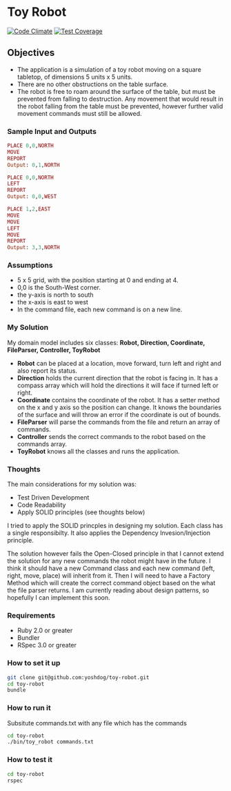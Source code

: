 # Toy Robot
[![Code Climate](https://codeclimate.com/github/yoshdog/toy-robot/badges/gpa.svg)](https://codeclimate.com/github/yoshdog/toy-robot)
[![Test Coverage](https://codeclimate.com/github/yoshdog/toy-robot/badges/coverage.svg)](https://codeclimate.com/github/yoshdog/toy-robot)

## Objectives
* The application is a simulation of a toy robot moving on a square tabletop, of dimensions 5 units x 5 units.
* There are no other obstructions on the table surface.
* The robot is free to roam around the surface of the table, but must be prevented from falling to destruction. Any movement
that would result in the robot falling from the table must be prevented, however further valid movement commands must still
be allowed.

### Sample Input and Outputs
```ruby
PLACE 0,0,NORTH
MOVE
REPORT
Output: 0,1,NORTH

PLACE 0,0,NORTH
LEFT
REPORT
Output: 0,0,WEST

PLACE 1,2,EAST
MOVE
MOVE
LEFT
MOVE
REPORT
Output: 3,3,NORTH
```

### Assumptions
+ 5 x 5 grid, with the position starting at 0 and ending at 4.
+ 0,0 is the South-West corner.
+ the y-axis is north to south
+ the x-axis is east to west
+ In the command file, each new command is on a new line.

### My Solution
My domain model includes six classes: **Robot, Direction, Coordinate, FileParser, Controller, ToyRobot**
+ **Robot** can be placed at a location, move forward, turn left and right and also report its status.
+ **Direction** holds the current direction that the robot is facing in. It has a compass array which will hold the directions it will face if turned left or right.
+ **Coordinate** contains the coordinate of the robot. It has a setter method on the x and y axis so the position can change. It knows the boundaries of the surface and will throw an error if the coordinate is out of bounds.
+ **FileParser** will parse the commands from the file and return an array of commands.
+ **Controller** sends the correct commands to the robot based on the commands array.
+ **ToyRobot** knows all the classes and runs the application.

### Thoughts
The main considerations for my solution was:
+ Test Driven Development
+ Code Readability
+ Apply SOLID principles (see thoughts below)

I tried to apply the SOLID princples in designing my solution. Each class has a single responsibilty. It also applies the Dependency Invesion/Injection principle. 

The solution however fails the Open-Closed principle in that I cannot extend the solution for any new commands the robot might have in the future. I think it should have a new Command class and each new command (left, right, move, place) will inherit from it. Then I will need to have a Factory Method which will create the correct command object based on the what the file parser returns. I am currently reading about design patterns, so hopefully I can implement this soon.

### Requirements
+ Ruby 2.0 or greater
+ Bundler
+ RSpec 3.0 or greater

### How to set it up
```sh
git clone git@github.com:yoshdog/toy-robot.git
cd toy-robot
bundle
```

### How to run it
Subsitute commands.txt with any file which has the commands

```sh
cd toy-robot
./bin/toy_robot commands.txt
```

### How to test it
```sh
cd toy-robot
rspec
```